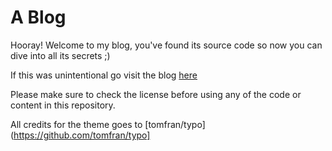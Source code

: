 # A Blog

Hooray! Welcome to my blog, you've found its source code so now you can dive into all its secrets ;)

If this was unintentional go visit the blog [here](https://mesmur.github.io/blog/)

Please make sure to check the license before using any of the code or content in this repository.

All credits for the theme goes to [tomfran/typo](https://github.com/tomfran/typo]
